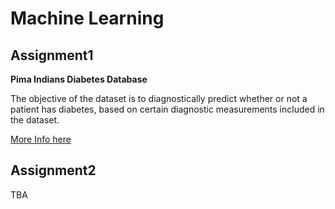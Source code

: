 # Machine Learning

## Assignment1 

**Pima Indians Diabetes Database**

The objective of the dataset is to diagnostically predict whether or not a patient has diabetes, based on certain diagnostic measurements included in the dataset.

[More Info here](https://www.kaggle.com/datasets/uciml/pima-indians-diabetes-database)


## Assignment2 

TBA